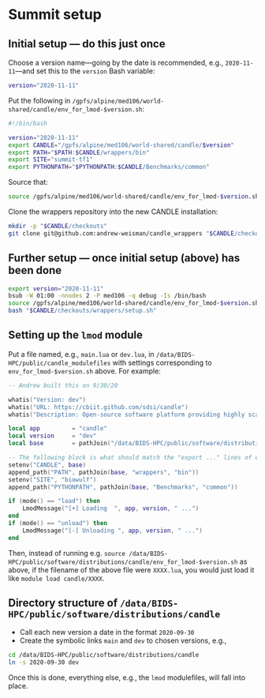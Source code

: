 # Summit setup

## Initial setup &mdash; do this just once

Choose a version name&mdash;going by the date is recommended, e.g., `2020-11-11`&mdash;and set this to the `version` Bash variable:

```bash
version="2020-11-11"
```

Put the following in `/gpfs/alpine/med106/world-shared/candle/env_for_lmod-$version.sh`:

```bash
#!/bin/bash

version="2020-11-11"
export CANDLE="/gpfs/alpine/med106/world-shared/candle/$version"
export PATH="$PATH:$CANDLE/wrappers/bin"
export SITE="summit-tf1"
export PYTHONPATH="$PYTHONPATH:$CANDLE/Benchmarks/common"
```

Source that:

```bash
source /gpfs/alpine/med106/world-shared/candle/env_for_lmod-$version.sh
```

Clone the wrappers repository into the new CANDLE installation:

```bash
mkdir -p "$CANDLE/checkouts"
git clone git@github.com:andrew-weisman/candle_wrappers "$CANDLE/checkouts/wrappers" # probably have to [set up the GitHub ssh key](https://docs.github.com/en/free-pro-team@latest/github/authenticating-to-github/checking-for-existing-ssh-keys) before this line works
```

## Further setup &mdash; once initial setup (above) has been done

```bash
export version="2020-11-11"
bsub -W 01:00 -nnodes 2 -P med106 -q debug -Is /bin/bash
source /gpfs/alpine/med106/world-shared/candle/env_for_lmod-$version.sh
bash "$CANDLE/checkouts/wrappers/setup.sh"
```

## Setting up the `lmod` module

Put a file named, e.g., `main.lua` or `dev.lua`, in `/data/BIDS-HPC/public/candle_modulefiles` with settings corresponding to `env_for_lmod-$version.sh` above. For example:

```lua
-- Andrew built this on 9/30/20

whatis("Version: dev")
whatis("URL: https://cbiit.github.com/sdsi/candle")
whatis("Description: Open-source software platform providing highly scalable deep learning methodologies, including intelligent hyperparameter optimization. https://cbiit.github.com/sdsi/candle")

local app         = "candle"
local version     = "dev"
local base        = pathJoin("/data/BIDS-HPC/public/software/distributions/candle", version)

-- The following block is what should match the "export ..." lines of env_for_lmod-$version.sh
setenv("CANDLE", base)
append_path("PATH", pathJoin(base, "wrappers", "bin"))
setenv("SITE", "biowulf")
append_path("PYTHONPATH", pathJoin(base, "Benchmarks", "common"))

if (mode() == "load") then
    LmodMessage("[+] Loading  ", app, version, " ...")
end
if (mode() == "unload") then
    LmodMessage("[-] Unloading ", app, version, " ...")
end
```

Then, instead of running e.g. `source /data/BIDS-HPC/public/software/distributions/candle/env_for_lmod-$version.sh` as above, if the filename of the above file were `XXXX.lua`, you would just load it like `module load candle/XXXX`.

## Directory structure of `/data/BIDS-HPC/public/software/distributions/candle`

* Call each new version a date in the format `2020-09-30`
* Create the symbolic links `main` and `dev` to chosen versions, e.g.,

```bash
cd /data/BIDS-HPC/public/software/distributions/candle
ln -s 2020-09-30 dev
```

Once this is done, everything else, e.g., the `lmod` modulefiles, will fall into place.
